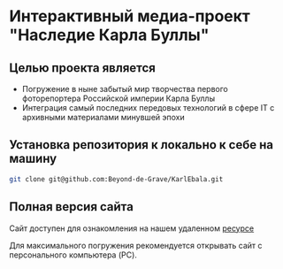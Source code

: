 # Интерактивный медиа-проект "Наследие Карла Буллы"

## Целью проекта является

- Погружение в ныне забытый мир творчества первого фоторепортера Российской империи Карла Буллы
- Интеграция самый последних передовых технологий в сфере IT с архивными материалами минувшей эпохи

## Установка репозитория к локально к себе на машину

```bash
git clone git@github.com:Beyond-de-Grave/KarlEbala.git
```

## Полная версия сайта

Сайт доступен для ознакомления на нашем удаленном [ресурсе][citedomain]

Для максимального погружения рекомендуется открывать сайт с персонального компьютера (PC).

<!-- [citeIp]: http://141.95.1.217/ "Karl Bulla life" -->

[citedomain]: https://karl-bulla.life/ "Karl Bulla life"
